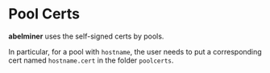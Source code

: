 # Pool Certs

**abelminer** uses the self-signed certs by pools. 

In particular, for a pool with ``hostname``, the user needs to put a corresponding cert named ``hostname.cert`` in the folder ``poolcerts``.